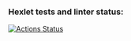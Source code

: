 ### Hexlet tests and linter status:
[![Actions Status](https://github.com/Busyg/java-project-72/actions/workflows/hexlet-check.yml/badge.svg)](https://github.com/Busyg/java-project-72/actions)